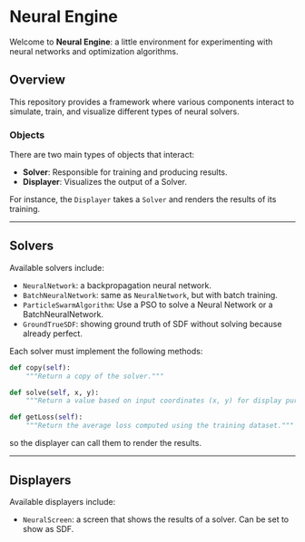# Neural Engine

Welcome to **Neural Engine**: a little environment for experimenting with neural networks and optimization algorithms.

## Overview

This repository provides a framework where various components interact to simulate, train, and visualize different types of neural solvers.

### Objects

There are two main types of objects that interact:

- **Solver**: Responsible for training and producing results.
- **Displayer**: Visualizes the output of a Solver.

For instance, the `Displayer` takes a `Solver` and renders the results of its training.

---

## Solvers

Available solvers include:

- `NeuralNetwork`: a backpropagation neural network.
- `BatchNeuralNetwork`: same as `NeuralNetwork`, but with batch training.
- `ParticleSwarmAlgorithm`: Use a PSO to solve a Neural Network or a BatchNeuralNetwork.
- `GroundTrueSDF`: showing ground truth of SDF without solving because already perfect.

Each solver must implement the following methods:

```python
def copy(self):
    """Return a copy of the solver."""

def solve(self, x, y):
    """Return a value based on input coordinates (x, y) for display purposes."""

def getLoss(self):
    """Return the average loss computed using the training dataset."""
```

so the displayer can call them to render the results.

---

## Displayers

Available displayers include:

- `NeuralScreen`: a screen that shows the results of a solver. Can be set to show as SDF.